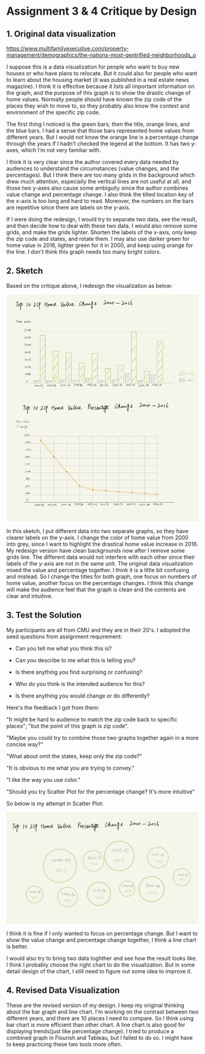# Assignment 3 & 4 Critique by Design

## 1. Original data visualization

https://www.multifamilyexecutive.com/property-management/demographics/the-nations-most-gentrified-neighborhoods_o   <br />

I suppose this is a data visualization for people who want to buy new houses or who have plans to relocate. But it could also for people who want to learn about the housing market (it was published in a real estate news magazine). I think it is effective because it lists all important information on the graph, and the purpose of this graph is to show the drastic change of home values. Normally people should have known the zip code of the places they wish to move to, so they probably also know the context and environment of the specific zip code.

The first thing I noticed is the green bars, then the title, orange lines, and the blue bars. I had a sense that those bars represented home values from different years. But I would not know the orange line is a percentage change through the years if I hadn’t checked the legend at the bottom. It has two y-axes, which I’m not very familiar with.

I think it is very clear since the author covered every data needed by audiences to understand the circumstances (value changes, and the percentages). But I think there are too many grids in the background which drew much attention, especially the vertical lines are not useful at all, and those two y-axes also cause some ambiguity since the author combines value change and percentage change. I also think the tilted location key of the x-axis is too long and hard to read. Moreover, the numbers on the bars are repetitive since there are labels on the y-axis.

If I were doing the redesign, I would try to separate two data, see the result, and then decide how to deal with these two data. I would also remove some grids, and make the grids lighter. Shorten the labels of the x-axis, only keep the zip code and states, and rotate them. I may also use darker green for home value in 2016, lighter green for it in 2000, and keep using orange for the line. I don't think this graph needs too many bright colors.

## 2. Sketch

Based on the critique above, I redesign the visualization as below:

![](/sketch1.jpg)

In this sketch, I put different data into two separate graphs, so they have clearer labels on the y-axis. I change the color of home value from 2000 into grey, since I want to highlight the drastical home value increase in 2016. My redesign version have clean backgrounds now after I remove some grids line. The different data would not interfere with each other since their labels of the y-axis are not in the same unit. The original data visualization mixed the value and percentage together. I think it is a little bit confusing and mislead. So I  change the titles for both graph, one focus on numbers of home value, another focus on the percentage changes. I think this change will make the audience feel that the graph is clean and the contents are clear and intuitive.

## 3. Test the Solution

My participants are all from CMU and they are in their 20's. I adopted the seed questions from assignment requirement:

- Can you tell me what you think this is?

- Can you describe to me what this is telling you?

- Is there anything you find surprising or confusing?

- Who do you think is the intended audience for this?

- Is there anything you would change or do differently?

Here's the feedback I got from them:

"It might be hard to audience to match the zip code back to specific places"; "but the point of this graph is zip code".

"Maybe you could try to combine those two graphs together again in a more concise way?"

"What about omit the states, keep only the zip code?"

"It is obvious to me what you are trying to convey."

"I like the way you use color."

"Should you try Scatter Plot for the percentage change? It's more intuitive"

So below is my attempt in Scatter Plot:

![](/sketch2.jpg)

I think it is fine if I only wanted to focus on percentage change. But I want to show the value change and percentage change together, I think a line chart is better. 

I would also try to bring two data toghther and see how the result looks like. I think I probably choose the right chart to do the visualization. But in some detail design of the chart, I still need to figure out some idea to improve it.

## 4. Revised Data Visualization

These are the revised version of my design. I keep my original thinking about the bar graph and line chart. I'm working on the contrast between two different years, and there are 10 places I need to compare. So I think using bar chart is more efficient than other chart. A line chart is also good for displaying trends(just like percentage change). I tried to produce a combined graph in Flourish and Tableau, but I failed to do so. I might have to keep practicing these two tools more often.

<div class="flourish-embed flourish-chart" data-src="visualisation/12682186"><script src="https://public.flourish.studio/resources/embed.js"></script></div>

<div class="flourish-embed flourish-chart" data-src="visualisation/12682199"><script src="https://public.flourish.studio/resources/embed.js"></script></div>
